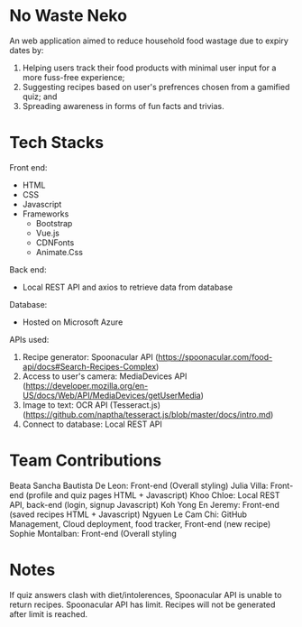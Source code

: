 # No Waste Neko
An web application aimed to reduce household food wastage due to expiry dates by:
1. Helping users track their food products with minimal user input for a more fuss-free experience;
2. Suggesting recipes based on user's prefrences chosen from a gamified quiz; and
3. Spreading awareness in forms of fun facts and trivias.

# Tech Stacks
Front end:
- HTML
- CSS
- Javascript
- Frameworks
  - Bootstrap
  - Vue.js
  - CDNFonts
  - Animate.Css

Back end:
- Local REST API and axios to retrieve data from database

Database:
- Hosted on Microsoft Azure 

APIs used:
1. Recipe generator: Spoonacular API (https://spoonacular.com/food-api/docs#Search-Recipes-Complex)
2. Access to user's camera: MediaDevices API (https://developer.mozilla.org/en-US/docs/Web/API/MediaDevices/getUserMedia)
3. Image to text: OCR API (Tesseract.js) (https://github.com/naptha/tesseract.js/blob/master/docs/intro.md)
4. Connect to database: Local REST API

# Team Contributions
Beata Sancha Bautista De Leon: Front-end (Overall styling)
Julia Villa: Front-end (profile and quiz pages HTML + Javascript)
Khoo Chloe: Local REST API, back-end (login, signup Javascript)
Koh Yong En Jeremy: Front-end (saved recipes HTML + Javascript)
Ngyuen Le Cam Chi: GitHub Management, Cloud deployment, food tracker, Front-end (new recipe)
Sophie Montalban: Front-end (Overall styling

# Notes
If quiz answers clash with diet/intolerences, Spoonacular API is unable to return recipes.
Spoonacular API has limit. Recipes will not be generated after limit is reached.
